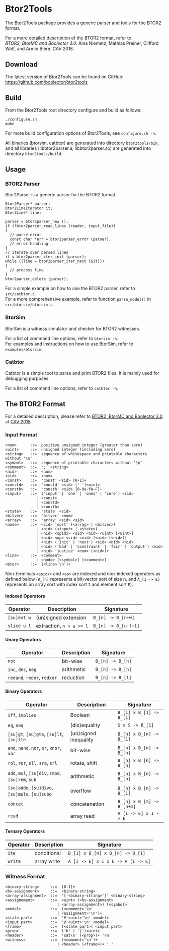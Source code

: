 Btor2Tools
===============================================================================

The Btor2Tools package provides a generic parser and tools for the BTOR2 format.

For a more detailed description of the BTOR2 format, refer to  
*BTOR2, BtorMC and Boolector 3.0.* Aina Niemetz, Mathias Preiner, Clifford Wolf,
and Armin Biere. CAV 2018.

Download
-------------------------------------------------------------------------------

  The latest version of Btor2Tools can be found on GitHub:
  https://github.com/boolector/btor2tools

Build
-------------------------------------------------------------------------------

From the Btor2Tools root directory configure and build as follows:
```
./configure.sh
make
```
For more build configuration options of Btor2Tools, see `configure.sh -h`.

All binaries (btorsim, catbtor) are generated into directory `btor2tools/bin`,
and all libraries (libbtor2parser.a, libbtor2parser.so) are generated into
directory `btor2tools/build`.


Usage
-------------------------------------------------------------------------------

### BTOR2 Parser

Btor2Parser is a generic parser for the BTOR2 format.

```
Btor2Parser* parser;
Btor2LineIterator it;
Btor2Line* line;

parser = btor2parser_new ();
if (!btor2parser_read_lines (reader, input_file))
{
  // parse error
  const char *err = btor2parser_error (parser);
  // error handling
}
// iterate over parsed lines
it = btor2parser_iter_init (parser);
while ((line = btor2parser_iter_next (&it)))
{
  // process line
}
btor2parser_delete (parser);

```

For a simple example on how to use the BTOR2 parser, refer to `src/catbtor.c`.  
For a more comprehensive example, refer to function `parse_model()` in
`src/btorsim/btorsim.c`.


### BtorSim

BtorSim is a witness simulator and checker for BTOR2 witnesses.

For a list of command line options, refer to `btorsim -h`.  
For examples and instructions on how to use BtorSim, refer to
`examples/btorsim`.

### Catbtor

Catbtor is a simple tool to parse and print BTOR2 files. It is mainly used for
debugging purposes.

For a list of command line options, refer to `catbtor -h`.

The BTOR2 Format
------------------------------------------------------------------------------- 
For a detailed description, please refer to
[BTOR2, BtorMC and Boolector 3.0](https://link.springer.com/chapter/10.1007/978-3-319-96145-3_32)
at [CAV 2018](http://cavconference.org/2018/).

### Input Format

```
<num>      ::=  positive unsigned integer (greater than zero)
<uint>     ::=  unsigned integer (including zero)
<string>   ::=  sequence of whitespace and printable characters without '\n'
<symbol>   ::=  sequence of printable characters without '\n'
<comment>  ::=  ';' <string>
<nid>      ::=  <num>
<sid>      ::=  <num>
<const>    ::=  'const' <sid> [0-1]+
<constd>   ::=  'constd' <sid> ['-']<uint>
<consth>   ::=  'consth' <sid> [0-9a-fA-F]+
<input>    ::=  ('input' | 'one' | 'ones' | 'zero') <sid>
              | <const>
              | <constd>
              | <consth>
<state>    ::=  'state' <sid>
<bitvec>   ::=  'bitvec' <num>
<array>    ::=  'array' <sid> <sid>
<node>     ::=  <sid> 'sort' (<array> | <bitvec>)
              | <nid> (<input> | <state>)
              | <nid> <opidx> <sid> <nid> <uint> [<uint>]
              | <nid> <op> <sid> <nid> [<nid> [<nid>]]
              | <nid> ('init' | 'next') <sid> <nid> <nid>
              | <nid> ('bad' | 'constraint' | 'fair' | 'output') <nid>
              | <nid> 'justice' <num> (<nid>)+
<line>     ::=  <comment>
              | <node> [<symbol>] [<comment>]
<btor>     ::=  (<line>'\n')+

```

Non-terminals `<opidx>` and `<op>` are indexed and non-indexed operaters
as defined below (`B_[n]` represents a bit-vector sort of size n, and
`A_[I -> E]` represents an array sort with index sort `I` and element sort `E`).

#### Indexed Operators

| Operator            | Description               | Signature                 |
| ------------------- | ------------------------- | ------------------------- |
| `[su]ext w`         | (un)signed extension      | `B_[n] -> B_[n+w]`        |
| `slice u l`         | extraction, `n > u >= l`  | `B_[n] -> B_[u-l+1]`      |

#### Unary Operators

| Operator                    | Description       | Signature                 |
| --------------------------- | ----------------- | ------------------------- |
| `not`                       | bit-wise          | `B_[n] -> B_[n]`          |
| `inc`, `dec`, `neg`         | arithmetic        | `B_[n] -> B_[n]`          |
| `redand`, `redor`, `redxor` | reduction         | `B_[n] -> B_[1]`          |

#### Binary Operators

| Operator                                          | Description           | Signature                  |
| ------------------------------------------------- | --------------------- | -------------------------- |
| `iff`, `implies`                                  | Boolean               | `B_[1] x B_[1] -> B_[1]`   |
| `eq`, `neq`                                       | (dis)equality         | `S x S -> B_[1]`           |
| `[su]gt`, `[su]gte`, `[su]lt`, `[su]lte`          | (un)signed inequality | `B_[n] x B_[n] -> B_[1]`   |
| `and`, `nand`, `nor`, `or`, `xnor`, `xor`         | bit-wise              | `B_[n] x B_[n] -> B_[n]`   |
| `rol`, `ror`, `sll`, `sra`, `srl`                 | rotate, shift         | `B_[n] x B_[n] -> B_[n]`   |
| `add`, `mul`, `[su]div`, `smod`, `[su]rem`, `sub` | arithmetic            | `B_[n] x B_[n] -> B_[n]`   |
| `[su]addo`, `[su]divo`, `[su]mulo`, `[su]subo`    | overflow              | `B_[n] x B_[n] -> B_[1]`   |
| `concat`                                          | concatenation         | `B_[n] x B_[m] -> B_[n+m]` |
| `read`                                            | array read            | `A_[I -> E] x I -> E`      |

#### Ternary Operators

| Operator       | Description           | Signature                          |
| -------------- | --------------------- | ---------------------------------- |
| `ite`          | conditional           | `B_[1] x B_[n] x B_[n] -> B_[1]`   |
| `write`        | array write           | `A_[I -> E] x I x E -> A_[I -> E]` |


### Witness Format

```
<binary-string>     ::=  [0-1]+
<bv-assignment>     ::=  <binary-string>
<array-assignment>  ::=  '['<binary-string>']' <binary-string>
<assignement>       ::=  <uint> (<bv-assignment>
                       | <array-assignment>) [<symbol>]
<model>             ::=  (<comment>'\n'
                       | <assignment>'\n')+
<state part>        ::=  '#'<uint>'\n' <model>
<input part>        ::=  '@'<uint>'\n' <model>
<frame>             ::=  [<state part>] <input part>
<prop>              ::=  ('b' | 'j')<uint>
<header>            ::=  'sat\n' (<prop>)+ '\n'
<witness>           ::=  (<comment>'\n')+
                       | <header> (<frame>)+ '.'
```

